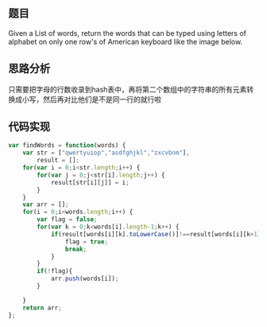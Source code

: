 ## 题目
Given a List of words, return the words that can be typed using letters of alphabet on only one row's of American keyboard like the image below.

## 思路分析
只需要把字母的行数收录到hash表中，再将第二个数组中的字符串的所有元素转换成小写，然后再对比他们是不是同一行的就行啦
## 代码实现
```javascript
var findWords = function(words) {
    var str = ["qwertyuiop","asdfghjkl","zxcvbnm"],
        result = [];
    for(var i = 0;i<str.length;i++) {
        for(var j = 0;j<str[i].length;j++) {
            result[str[i][j]] = i;
        }
    }
    var arr = [];
    for(i = 0;i<words.length;i++) {
        var flag = false;
        for(var k = 0;k<words[i].length-1;k++) {
            if(result[words[i][k].toLowerCase()]!==result[words[i][k+1].toLowerCase()]){
                flag = true;
                break;
            }
        }
        if(!flag){
            arr.push(words[i]);
        }

    }
    return arr;
};
```
